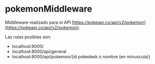 # pokemonMiddleware

Middleware realizado para el API [https://pokeapi.co/api/v2/pokemon](https://pokeapi.co/api/v2/pokemon).

Las rutas posibles son:

* localhost:8000/
* localhost:8000/api/general
* localhost:8000/api/pokemon/{id pokedesk o nombre (en minuscula)}
